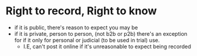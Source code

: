 # Right to record, Right to know

<script>document.getElementById("freedomMenu").open = true;</script>

- if it is public, there's reason to expect you may be
- if it is private, person to person, (not b2b or p2b) there's an exception for if it only for personal or judicial (to be used in trial) use.
  - I.E, can't post it online if it's unreasonable to expect being recorded